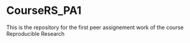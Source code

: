 CourseRS_PA1
============

This is the repository for the first peer assignement work of the course Reproducible Research
